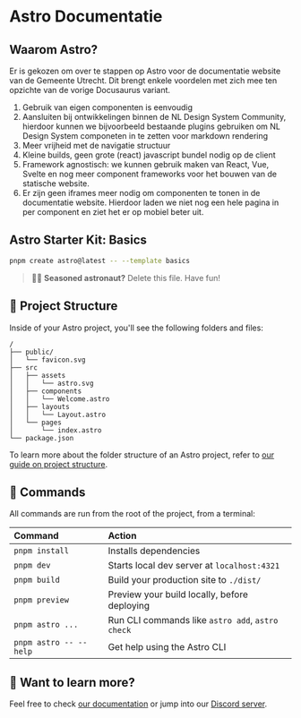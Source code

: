 # Astro Documentatie

## Waarom Astro?

Er is gekozen om over te stappen op Astro voor de documentatie website van de Gemeente Utrecht. Dit brengt enkele voordelen met zich mee ten opzichte van de vorige Docusaurus variant.

1. Gebruik van eigen componenten is eenvoudig
2. Aansluiten bij ontwikkelingen binnen de NL Design System Community, hierdoor kunnen we bijvoorbeeld bestaande plugins gebruiken om NL Design System componeten in te zetten voor markdown rendering
3. Meer vrijheid met de navigatie structuur
4. Kleine builds, geen grote (react) javascript bundel nodig op de client
5. Framework agnostisch: we kunnen gebruik maken van React, Vue, Svelte en nog meer component frameworks voor het bouwen van de statische website.
6. Er zijn geen iframes meer nodig om componenten te tonen in de documentatie website. Hierdoor laden we niet nog een hele pagina in per component
   en ziet het er op mobiel beter uit.

## Astro Starter Kit: Basics

```sh
pnpm create astro@latest -- --template basics
```

> 🧑‍🚀 **Seasoned astronaut?** Delete this file. Have fun!

## 🚀 Project Structure

Inside of your Astro project, you'll see the following folders and files:

```text
/
├── public/
│   └── favicon.svg
├── src
│   ├── assets
│   │   └── astro.svg
│   ├── components
│   │   └── Welcome.astro
│   ├── layouts
│   │   └── Layout.astro
│   └── pages
│       └── index.astro
└── package.json
```

To learn more about the folder structure of an Astro project, refer to [our guide on project structure](https://docs.astro.build/en/basics/project-structure/).

## 🧞 Commands

All commands are run from the root of the project, from a terminal:

| Command                | Action                                           |
| :--------------------- | :----------------------------------------------- |
| `pnpm install`         | Installs dependencies                            |
| `pnpm dev`             | Starts local dev server at `localhost:4321`      |
| `pnpm build`           | Build your production site to `./dist/`          |
| `pnpm preview`         | Preview your build locally, before deploying     |
| `pnpm astro ...`       | Run CLI commands like `astro add`, `astro check` |
| `pnpm astro -- --help` | Get help using the Astro CLI                     |

## 👀 Want to learn more?

Feel free to check [our documentation](https://docs.astro.build) or jump into our [Discord server](https://astro.build/chat).
